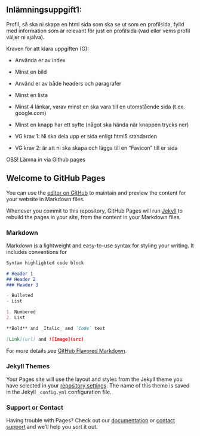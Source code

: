 ## Inlämningsuppgift1: 
Profil, så ska ni skapa en html sida som ska se ut som en profilsida, fylld med information som är relevant för just en profilsida (vad eller vems profil väljer ni själva).

 

Kraven för att klara uppgiften (G):

- Använda er av index
- Minst en bild
- Använd er av både headers och paragrafer
- Minst en lista
- Minst 4 länkar, varav minst en ska vara till en utomstående sida (t.ex. google.com)
- Minst en knapp har ett syfte (något ska hända när knappen trycks ner)
 

- VG krav 1: Ni ska dela upp er sida enligt html5 standarden 

- VG krav 2: är att ni ska skapa och lägga till en “Favicon” till er sida

OBS! Lämna in via Github pages

## Welcome to GitHub Pages

You can use the [editor on GitHub](https://github.com/himmelstrutz/reslow/edit/main/README.md) to maintain and preview the content for your website in Markdown files.

Whenever you commit to this repository, GitHub Pages will run [Jekyll](https://jekyllrb.com/) to rebuild the pages in your site, from the content in your Markdown files.

### Markdown

Markdown is a lightweight and easy-to-use syntax for styling your writing. It includes conventions for

```markdown
Syntax highlighted code block

# Header 1
## Header 2
### Header 3

- Bulleted
- List

1. Numbered
2. List

**Bold** and _Italic_ and `Code` text

[Link](url) and ![Image](src)
```

For more details see [GitHub Flavored Markdown](https://guides.github.com/features/mastering-markdown/).

### Jekyll Themes

Your Pages site will use the layout and styles from the Jekyll theme you have selected in your [repository settings](https://github.com/himmelstrutz/reslow/settings). The name of this theme is saved in the Jekyll `_config.yml` configuration file.

### Support or Contact

Having trouble with Pages? Check out our [documentation](https://docs.github.com/categories/github-pages-basics/) or [contact support](https://github.com/contact) and we’ll help you sort it out.
